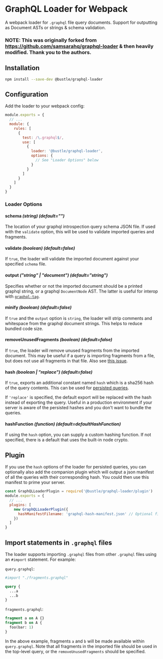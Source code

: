 # GraphQL Loader for Webpack

A webpack loader for `.graphql` file query documents. Support for outputting as Document ASTs or strings & schema validation.

### NOTE: This was originally forked from https://github.com/samsarahq/graphql-loader & then heavily modified. Thank you to the authors.

## Installation

```bash
npm install --save-dev @bustle/graphql-loader
```

## Configuration

Add the loader to your webpack config:

```js
module.exports = {
  // ...
  module: {
    rules: [
      {
        test: /\.graphql$/,
        use: [
          {
            loader: '@bustle/graphql-loader',
            options: {
              // See "Loader Options" below
            }
          }
        ]
      }
    ]
  }
}
```

### Loader Options

#### schema _(string) (default="")_

The location of your graphql introspection query schema JSON file. If used with the `validate` option, this will be used to validate imported queries and fragments.

#### validate _(boolean) (default=false)_

If `true`, the loader will validate the imported document against your specified `schema` file.

#### output _("string" | "document") (default="string")_

Specifies whether or not the imported document should be a printed graphql string, or a graphql `DocumentNode` AST. The latter is useful for interop with [`graphql-tag`](https://github.com/apollographql/graphql-tag#webpack-preprocessing).

#### minify _(boolean) (default=false)_

If `true` and the `output` option is `string`, the loader will strip comments and whitespace from the graphql document strings. This helps to reduce bundled code size.

#### removeUnusedFragments _(boolean) (default=false)_

If `true`, the loader will remove unused fragments from the imported document. This may be useful if a query is importing fragments from a file, but does not use all fragments in that file. Also see [this issue](https://github.com/apollographql/graphql-tag/issues/102).

#### hash _(boolean | "replace") (default=false)_

If `true`, exports an additional constant named `hash` which is a sha256 hash of the query contents. This can be used for [persisted queries](https://www.apollographql.com/docs/apollo-server/performance/apq/).

If `'replace'` is specified, the default export will be replaced with the hash instead of exporting the query. Useful in a production environment if your server is aware of the persisted hashes and you don't want to bundle the queries.

#### hashFunction _(function) (default=defaultHashFunction)_

If using the `hash` option, you can supply a custom hashing function. If not specified, there is a default that uses the built-in node crypto.

## Plugin

If you use the `hash` options of the loader for persisted queries, you can optionally also add the companion plugin which will output a json manifest of all the queries with their corresponding hash. You could then use this manifest to prime your server.

```js
const GraphQLLoaderPlugin = require('@bustle/graphql-loader/plugin')
module.exports = {
  // ...
  plugins: [
    new GraphQLLoaderPlugin({
      hashManifestFilename: 'graphql-hash-manifest.json' // Optional filename option. This is the default
    })
  ]
}
```

## Import statements in `.graphql` files

The loader supports importing `.graphql` files from other `.graphql` files using an `#import` statement. For example:

`query.graphql`:

```graphql
#import "./fragments.graphql"

query {
  ...a
  ...b
}
```

`fragments.graphql`:

```graphql
fragment a on A {}
fragment b on A {
  foo(bar: 1)
}
```

In the above example, fragments `a` and `b` will be made available within `query.graphql`. Note that all fragments in the imported file should be used in the top-level query, or the `removeUnusedFragments` should be specified.

